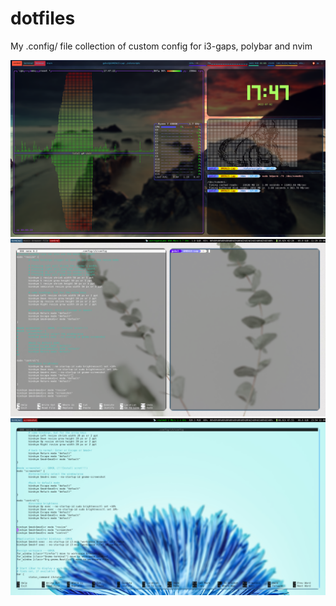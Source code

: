 # dotfiles
My .config/ file collection of custom config for i3-gaps, polybar and nvim

![](https://github.com/cgokulc/dotfiles/blob/master/Screenshot%20from%202022-07-02%2017-47-22.png)
![](https://github.com/cgokulc/dotfiles/blob/master/Screenshot%20from%202022-06-15%2011-29-58.png)
![](https://github.com/cgokulc/dotfiles/blob/master/Screenshot%20from%202022-06-12%2023-54-09.png)
